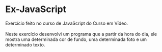 # Ex-JavaScript
Exercício feito no curso de JavaScript do Curso em Vídeo. <br><br>
Neste exercício desenvolvi um programa que a partir da hora do dia, ele mostra uma determinada cor de fundo, uma determinada foto e um determinado texto.<br><br>
